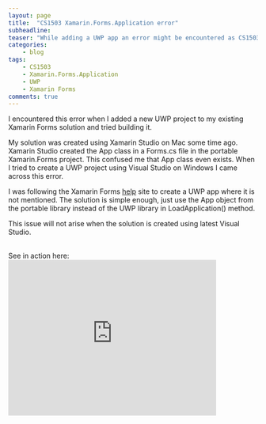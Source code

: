 ```yaml
---
layout: page
title:  "CS1503 Xamarin.Forms.Application error"
subheadline:
teaser: "While adding a UWP app an error might be encountered as CS1503:Cannot convert from [type] to type Xamarin.Forms.Application for UWP'. Just make sure to use the correct App class."
categories:
    - blog
tags:
    - CS1503
    - Xamarin.Forms.Application
    - UWP
    - Xamarin Forms
comments: true
---
```


I encountered this error when I added a new UWP project to my existing Xamarin Forms solution and tried building it.

My solution was created using Xamarin Studio on Mac some time ago.  Xamarin Studio created the App class in a Forms.cs file in the portable Xamarin.Forms project. This confused me that App class even exists.
When I tried to create a UWP project using Visual Studio on Windows I came across this error.

I was following the Xamarin Forms [help](https://developer.xamarin.com/guides/xamarin-forms/platform-features/windows/installation/universal/) site to create a UWP app where it is not mentioned.
The solution is simple enough, just use the App object from the portable library instead of the UWP library in LoadApplication() method.

This issue will not arise when the solution is created using latest Visual Studio.

<br>
See in action here:
<br>
<iframe width="420" height="315" src="http://www.youtube.com/embed/jLCUfolFQF0" frameborder="0" allowfullscreen></iframe>

